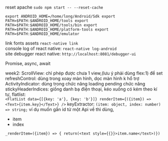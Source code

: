 

reset apache  ``sudo npm start -- --reset-cache``

``export ANDROID_HOME=/home/long/Android/Sdk
export PATH=$PATH:$ANDROID_HOME/tools
export PATH=$PATH:$ANDROID_HOME/tools/bin
export PATH=$PATH:$ANDROID_HOME/platform-tools
export PATH=$PATH:$ANDROID_HOME/emulator``


link fonts assets ``react-native link``
<br />
console log of react native: ``react-native log-android``
<br/>
site debugger react native: ``http://localhost:8081/debugger-ui``

Promise,
async,
await

week2: 
ScrollView: chỉ phép được chưa 1 view,(lưu ý phải dùng flex:1) để set
refreshControl: dùng trong xoay màn hình, dọc màn hình k hổ trợ
ActivityIndicator: dùng trong chức năng loading pending chức năng
stickyHeaderIndices: giống danh bạ điện thoại, kéo xuống có kém theo kí tự,
flatlist: <br/>
``<FlatList
  data={[{key: 'a'}, {key: 'b'}]}
  renderItem={({item}) => <Text>{item.key}</Text>}
/>``
keyExtractor: ``(item: object, index: number) => string;``
ví dụ muốn gắn id từ một Api về thì dùng, 
  + item
  + index
  
  ``_renderItem=({item}) => {
  return(<text style={{}}>item.name</text>)})``
